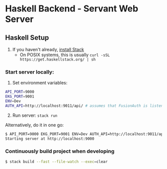 
Haskell Backend - Servant Web Server
===

## Haskell Setup

1. If you haven't already, [install Stack](https://haskell-lang.org/get-started)
	* On POSIX systems, this is usually `curl -sSL https://get.haskellstack.org/ | sh`

### Start server locally: 

1. Set environment variables:
```sh
API_PORT=9000 
EKG_PORT=9001 
ENV=Dev 
AUTH_API=http://localhost:9011/api/ # assumes that FusionAuth is listening there
```

2. Run server:
`stack run`

Alternatively, do it in one go:
```sh
$ API_PORT=9000 EKG_PORT=9001 ENV=Dev AUTH_API=http://localhost:9011/api/ stack run
Starting server at http://localhost:9000
```

### Continuously build project when developing
```sh
$ stack build --fast --file-watch --exec=clear
```
